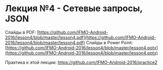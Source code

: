 # Лекция №4 - Сетевые запросы, JSON

Слайды в PDF: [https://github.com/IFMO-Android-2016/lesson4/blob/master/lesson4.pdf](https://github.com/IFMO-Android-2016/lesson4/blob/master/lesson4.pdf)
Слайды в Power Point: [https://github.com/IFMO-Android-2016/lesson4/blob/master/lesson4.pptx](https://github.com/IFMO-Android-2016/lesson4/blob/master/lesson4.pptx)

Практика к этой лекции: https://github.com/IFMO-Android-2016/practice2


